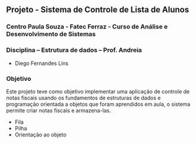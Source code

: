 ## Projeto - Sistema de Controle de Lista de Alunos
### Centro Paula Souza - Fatec Ferraz - Curso de Análise e Desenvolvimento de Sistemas
### Disciplina – Estrutura de dados – Prof. Andreia
- Diego Fernandes Lins
### Objetivo
Este projeto teve como objetivo implementar uma aplicação de controle de notas fiscais usando os fundamentos de estruturas de dados e programação orientada a objetos que foram aprendidos em aula, o sistema permite criar notas fiscais e armazena-las.

- Fila
- Pilha
- Orientação ao objeto
